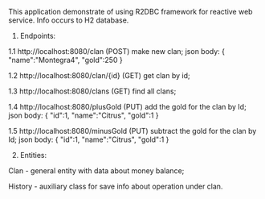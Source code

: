 This application demonstrate of using R2DBC framework for reactive web service. Info occurs to H2 database.

1. Endpoints:

1.1 http://localhost:8080/clan (POST) make new clan;
json body:
{
"name":"Montegra4",
"gold":250
}

1.2 http://localhost:8080/clan/{id} (GET) get clan by id;

1.3 http://localhost:8080/clans (GET) find all clans;

1.4 http://localhost:8080/plusGold (PUT) add the gold for the clan by Id;
json body:
{
"id":1,
"name":"Citrus",
"gold":1
}

1.5 http://localhost:8080/minusGold (PUT) subtract the gold for the clan by Id;
json body:
{
"id":1,
"name":"Citrus",
"gold":1
}

2. Entities:

Clan - general entity with data about money balance;

History - auxiliary class for save info about operation under clan.
